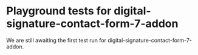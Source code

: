 # Playground tests for digital-signature-contact-form-7-addon
We are still awaiting the first test run for digital-signature-contact-form-7-addon.
